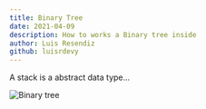```yaml
---
title: Binary Tree
date: 2021-04-09
description: How to works a Binary tree inside
author: Luis Resendiz
github: luisrdevy
---
```


A stack is a abstract data type...

![Binary tree](./images/stack001.png)